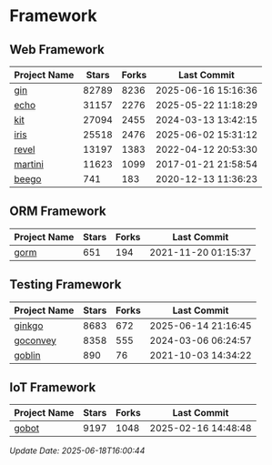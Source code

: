 # Framework

## Web Framework
| Project Name | Stars | Forks | Last Commit |
| ------------ | ----- | ----- | ----------- |
| [gin](https://github.com/gin-gonic/gin) | 82789 | 8236 | 2025-06-16 15:16:36 |
| [echo](https://github.com/labstack/echo) | 31157 | 2276 | 2025-05-22 11:18:29 |
| [kit](https://github.com/go-kit/kit) | 27094 | 2455 | 2024-03-13 13:42:15 |
| [iris](https://github.com/kataras/iris) | 25518 | 2476 | 2025-06-02 15:31:12 |
| [revel](https://github.com/revel/revel) | 13197 | 1383 | 2022-04-12 20:53:30 |
| [martini](https://github.com/go-martini/martini) | 11623 | 1099 | 2017-01-21 21:58:54 |
| [beego](https://github.com/astaxie/beego) | 741 | 183 | 2020-12-13 11:36:23 |

## ORM Framework
| Project Name | Stars | Forks | Last Commit |
| ------------ | ----- | ----- | ----------- |
| [gorm](https://github.com/jinzhu/gorm) | 651 | 194 | 2021-11-20 01:15:37 |

## Testing Framework
| Project Name | Stars | Forks | Last Commit |
| ------------ | ----- | ----- | ----------- |
| [ginkgo](https://github.com/onsi/ginkgo) | 8683 | 672 | 2025-06-14 21:16:45 |
| [goconvey](https://github.com/smartystreets/goconvey) | 8358 | 555 | 2024-03-06 06:24:57 |
| [goblin](https://github.com/franela/goblin) | 890 | 76 | 2021-10-03 14:34:22 |

## IoT Framework
| Project Name | Stars | Forks | Last Commit |
| ------------ | ----- | ----- | ----------- |
| [gobot](https://github.com/hybridgroup/gobot) | 9197 | 1048 | 2025-02-16 14:48:48 |

*Update Date: 2025-06-18T16:00:44*